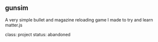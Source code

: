 ## gunsim

A very simple bullet and magazine reloading game I made to try and learn matter.js

class: project
status: abandoned